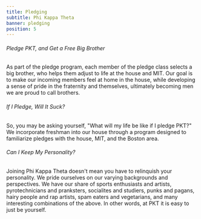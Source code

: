 ```yaml
---
title: Pledging
subtitle: Phi Kappa Theta
banner: pledging
position: 5
---
```

###### Pledge PKT, and Get a Free Big Brother

As part of the pledge program, each member of the pledge class selects a big brother, who helps them adjust to life at the house and MIT. Our goal is to make our incoming members feel at home in the house, while developing a sense of pride in the fraternity and themselves, ultimately becoming men we are proud to call brothers.

###### If I Pledge, Will It Suck?

So, you may be asking yourself, "What will my life be like if I pledge PKT?" We incorporate freshman into our house through a program designed to familiarize pledges with the house, MIT, and the Boston area.

###### Can I Keep My Personality?

Joining Phi Kappa Theta doesn't mean you have to relinquish your personality. We pride ourselves on our varying backgrounds and perspectives. We have our share of sports enthusiasts and artists, pyrotechnicians and pranksters, socialites and studiers, punks and pagans, hairy people and rap artists, spam eaters and vegetarians, and many interesting combinations of the above. In other words, at PKT it is easy to just be yourself.
